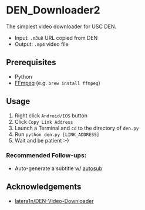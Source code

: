 # DEN_Downloader2

The simplest video downloader for USC DEN.

* Input: `.m3u8` URL copied from DEN
* Output: `.mp4` video file

## Prerequisites
* Python
* [FFmpeg](https://www.ffmpeg.org/) (e.g. `brew install ffmpeg`) 

## Usage
1. Right click `Android/IOS` button
2. Click `Copy Link Address`
3. Launch a Terminal and `cd` to the directory of `den.py`
4. Run `python den.py [LINK_ADDRESS]`
5. Wait and be patient :-)

### Recommended Follow-ups:
* Auto-generate a subtitle w/ [autosub](https://github.com/agermanidis/autosub)

## Acknowledgements
* [latera1n/DEN-Video-Downloader](https://github.com/latera1n/DEN-Video-Downloader)